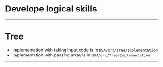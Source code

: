 # Develope logical skills

-------------

# Tree

- Implementation with taking input code is in ``DSA/src/Tree/Implementation``
- Implementation with passing array is in ``DSA/src/Tree/Implementation``

------------
